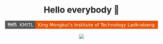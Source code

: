<h1 align="center"> Hello everybody 👋 </h1>

[![image](./badges/KMITL-1.svg)](https://www.kmitl.ac.th/)

<div align="center"><img src="https://media.tenor.com/6On54eyPJNkAAAAC/run-forrest-puppet.gif" /></div>

<!--
**SupaschaiPh/SupaschaiPH** is a ✨ _special_ ✨ repository because its `README.md` (this file) appears on your GitHub profile.

Here are some ideas to get you started:

- 🔭 I’m currently working on ...
- 🌱 I’m currently learning ...
- 👯 I’m looking to collaborate on ...
- 🤔 I’m looking for help with ...
- 💬 Ask me about ...
- 📫 How to reach me: ...
- 😄 Pronouns: ...
- ⚡ Fun fact: ...
-->
